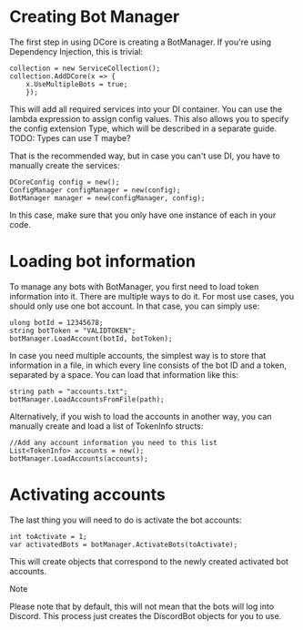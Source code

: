 # Creating Bot Manager
The first step in using DCore is creating a BotManager. If you're using Dependency Injection, this is trivial:
```
collection = new ServiceCollection();
collection.AddDCore(x => {
	x.UseMultipleBots = true;
    });
```
This will add all required services into your DI container. You can use the lambda expression to assign config values. This also allows you to specify the config extension Type, which will be described in a separate guide.
TODO: Types can use T maybe?

 That is the recommended way, but in case you can't use DI, you have to manually create the services:
 ```
DCoreConfig config = new();
ConfigManager configManager = new(config);
BotManager manager = new(configManager, config);
```
In this case, make sure that you only have one instance of each in your code.

# Loading bot information
To manage any bots with BotManager, you first need to load token information into it. There are multiple ways to do it.
For most use cases, you should only use one bot account. In that case, you can simply use:
```
ulong botId = 12345678;
string botToken = "VALIDTOKEN";
botManager.LoadAccount(botId, botToken);
```

In case you need multiple accounts, the simplest way is to store that information in a file, in which every line consists of the bot ID and a token, separated by a space. You can load that information like this:
```
string path = "accounts.txt";
botManager.LoadAccountsFromFile(path);
```

Alternatively, if you wish to load the accounts in another way, you can manually create and load a list of TokenInfo structs:
```
//Add any account information you need to this list
List<TokenInfo> accounts = new();
botManager.LoadAccounts(accounts);
```

# Activating accounts
The last thing you will need to do is activate the bot accounts:
```
int toActivate = 1;
var activatedBots = botManager.ActivateBots(toActivate);
```
This will create objects that correspond to the newly created activated bot accounts. 

> [!NOTE]
> Please note that by default, this will not mean that the bots will log into Discord. This process just creates the DiscordBot objects for you to use. 
